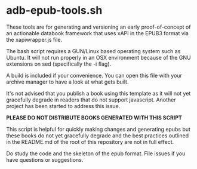 adb-epub-tools.sh
=================

These tools are for generating and versioning an early proof-of-concept of an actionable databook framework that uses xAPI in the EPUB3 format via the xapiwrapper.js file.

The bash script requires a GUN/Linux based operating system such as Ubuntu. It will not run properly in an OSX environment because of the GNU extensions on sed (specifically the -i flag).

A build is included if your convenience. You can open this file with your archive manager to have a look at what gets built.

It's not advised that you publish a book using this template as it will not yet gracefully degrade in readers that do not support javascript. Another project has been started to address this issue.


**PLEASE DO NOT DISTRIBUTE BOOKS GENERATED WITH THIS SCRIPT**

This script is helpful for quickly making changes and generating epubs but these books do not yet gracefully degrade and the best practices outlined in the README.md of the root of this repository are not in full effect.

Do study the code and the skeleton of the epub format. File issues if you have questions or suggestions.
